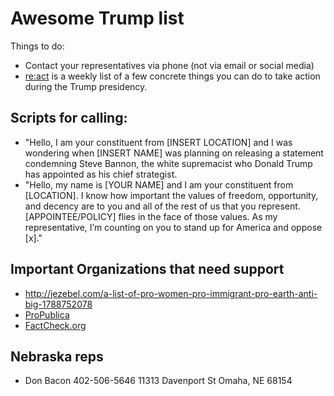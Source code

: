 # Awesome Trump list

Things to do:

* Contact your representatives via phone (not via email or social media)
* [re:act](http://tinyletter.com/re-act) is a weekly list of a few concrete things you can do to take action during the Trump presidency.


## Scripts for calling:

* "Hello, I am your constituent from [INSERT LOCATION] and I was wondering when [INSERT NAME] was planning on releasing a statement condemning Steve Bannon, the white supremacist who Donald Trump has appointed as his chief strategist.
* "Hello, my name is [YOUR NAME] and I am your constituent from [LOCATION]. I know how important the values of freedom, opportunity, and decency are to you and all of the rest of us that you represent. [APPOINTEE/POLICY] flies in the face of those values. As my representative, I’m counting on you to stand up for America and oppose [x]."

## Important Organizations that need support

* http://jezebel.com/a-list-of-pro-women-pro-immigrant-pro-earth-anti-big-1788752078
* [ProPublica](https://www.propublica.org/donate/)
* [FactCheck.org](https://giving.apps.upenn.edu/giving/jsp/fast.do?fastStart=simpleForm&program=ANS&fund=602014)

## Nebraska reps

* Don Bacon
402-506-5646
11313 Davenport St
Omaha, NE 68154
